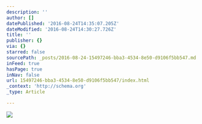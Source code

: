 ```yaml
---
description: ''
author: []
datePublished: '2016-08-24T14:35:07.205Z'
dateModified: '2016-08-24T14:30:27.726Z'
title: ''
publisher: {}
via: {}
starred: false
sourcePath: _posts/2016-08-24-15497246-bba3-4534-8e50-d9106f5bb547.md
inFeed: true
hasPage: true
inNav: false
url: 15497246-bba3-4534-8e50-d9106f5bb547/index.html
_context: 'http://schema.org'
_type: Article

---
```

![](https://the-grid-user-content.s3-us-west-2.amazonaws.com/a602cea3-8d40-442f-81ed-c3a7de27c8c3.jpg)